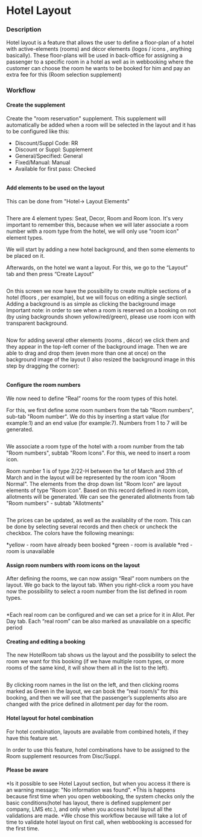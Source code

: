# Hotel Layout

### Description <a href="#description" id="description"></a>

Hotel layout is a feature that allows the user to define a floor-plan of a hotel with active-elements (rooms) and décor elements (logos / icons , anything basically). These floor-plans will be used in back-office for assigning a passenger to a specific room in a hotel as well as in webbooking where the customer can choose the room he wants to be booked for him and pay an extra fee for this (Room selection supplement)

### Workflow <a href="#workflow" id="workflow"></a>

#### **Create the supplement**

Create the "room reservation" supplement. This supplement will automatically be added when a room will be selected in the layout and it has to be configured like this:

* Discount/Suppl Code: RR
* Discount or Suppl: Supplement
* General/Specified: General
* Fixed/Manual: Manual
* Available for first pass: Checked

<figure><img src="../../.gitbook/assets/image (2) (1) (1) (1) (1) (1) (1) (1) (1) (1) (1) (1) (1) (1) (1).png" alt=""><figcaption></figcaption></figure>

#### **Add elements to be used on the layout**

This can be done from "Hotel-> Layout Elements"

<figure><img src="../../.gitbook/assets/image (3) (1) (1) (1) (1) (1) (1) (1) (1) (1) (1) (1) (1) (1) (1).png" alt=""><figcaption></figcaption></figure>

There are 4 element types: Seat, Decor, Room and Room Icon. It's very important to remember this, because when we will later associate a room number with a room type from the hotel, we will only use "room icon" element types.

We will start by adding a new hotel background, and then some elements to be placed on it.

Afterwards, on the hotel we want a layout. For this, we go to the “Layout” tab and then press “Create Layout”

<figure><img src="../../.gitbook/assets/image (4) (1) (1) (1) (1) (1) (1) (1) (1) (1) (1) (1) (1) (1) (1).png" alt=""><figcaption></figcaption></figure>

On this screen we now have the possibility to create multiple sections of a hotel (floors , per example), but we will focus on editing a single section\ Adding a background is as simple as clicking the background image Important note: in order to see when a room is reserved on a booking on not (by using backgrounds shown yellow/red/green), please use room icon with transparent background.

<figure><img src="../../.gitbook/assets/image (5) (1) (1) (1) (1) (1) (1) (1) (1) (1) (1) (1) (1) (1) (1).png" alt=""><figcaption></figcaption></figure>

Now for adding several other elements (rooms , décor) we click them and they appear in the top-left corner of the background image. Then we are able to drag and drop them (even more than one at once) on the background image of the layout (I also resized the background image in this step by dragging the corner):

<figure><img src="../../.gitbook/assets/image (6) (1) (1) (1) (1) (1) (1) (1) (1) (1) (1) (1) (1) (1) (1).png" alt=""><figcaption></figcaption></figure>

#### **Configure the room numbers**

We now need to define “Real” rooms for the room types of this hotel.

&#x20;For this, we first define some room numbers from the tab "Room numbers", sub-tab "Room number". We do this by inserting a start value (for example:1) and an end value (for example:7). Numbers from 1 to 7 will be generated.&#x20;

<figure><img src="../../.gitbook/assets/image (7) (1) (1) (1) (1) (1) (1) (1) (1) (1) (1) (1) (1).png" alt=""><figcaption></figcaption></figure>

We associate a room type of the hotel with a room number from the tab "Room numbers", subtab "Room Icons". For this, we need to insert a room icon.

Room number 1 is of type 2/22-H between the 1st of March and 31th of March and in the layout will be represented by the room icon "Room Normal". The elements from the drop down list "Room Icon" are layout elements of type "Room icon". Based on this record defined in room icon, allotments will be generated. We can see the generated allotments from tab "Room numbers" - subtab "Allotments"

<figure><img src="../../.gitbook/assets/image (8) (1) (1) (1) (1) (1) (1) (1) (1) (1) (1) (1) (1).png" alt=""><figcaption></figcaption></figure>

The prices can be updated, as well as the availablity of the room. This can be done by selecting several records and then check or uncheck the checkbox. The colors have the following meanings:

\*yellow - room have already been booked \*green - room is available \*red - room is unavailable

#### **Assign room numbers with room icons on the layout**

After defining the rooms, we can now assign “Real” room numbers on the layout. We go back to the layout tab. When you right-click a room you have now the possibility to select a room number from the list defined in room types.

<figure><img src="../../.gitbook/assets/image (9) (1) (1) (1) (1) (1) (1) (1) (1) (1) (1) (1).png" alt=""><figcaption></figcaption></figure>

\*Each real room can be configured and we can set a price for it in Allot. Per Day tab. Each “real room” can be also marked as unavailable on a specific period

#### **Creating and editing a booking**

The new HotelRoom tab shows us the layout and the possibility to select the room we want for this booking (if we have multiple room types, or more rooms of the same kind, it will show them all in the list to the left).

<figure><img src="../../.gitbook/assets/image (10) (1) (1) (1) (1) (1) (1) (1) (1) (1) (1) (1).png" alt=""><figcaption></figcaption></figure>

By clicking room names in the list on the left, and then clicking rooms marked as Green in the layout, we can book the “real room/s” for this booking, and then we will see that the passenger’s supplements also are changed with the price defined in allotment per day for the room.

#### **Hotel layout for hotel combination**

For hotel combination, layouts are available from combined hotels, if they have this feature set.

In order to use this feature, hotel combinations have to be assigned to the Room supplement resources from Disc/Suppl.

#### **Please be aware**

\*Is it possible to see Hotel Layout section, but when you access it there is an warning message: "No information was found". \*This is happens because first time when you open webbooking, the system checks only the basic conditions(hotel has layout, there is defined supplement per company, LMS etc.), and only when you access hotel layout all the validations are made. \*We chose this workflow because will take a lot of time to validate hotel layout on first call, when webbooking is accessed for the first time.
